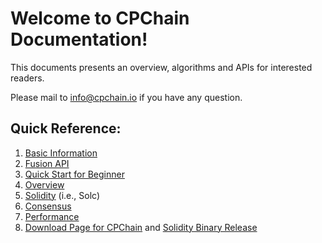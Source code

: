 # Welcome to CPChain Documentation! 

This documents presents an overview, algorithms and APIs for interested
readers.

Please mail to <info@cpchain.io> if you have any question.

## Quick Reference:

1.  [Basic Information](./preliminaries/basic_information.md#basic-information)
2.  [Fusion API](./api/cpc_fusion.md#fusion-api)
3.  [Quick Start for Beginner](./quickstart/quickstart-beginner.md#quick-start-for-beginner)
4.  [Overview](./preliminaries/overview.md#overview)
5.  [Solidity](../solidity/docs/index.html) (i.e., Solc)
6.  [Consensus](./detailed_algorithms/consensus.md#consensus)
7.  [Performance](./performance/performance.md#performance)
9.  [Download Page for
    CPChain](https://github.com/CPChain/chain/releases) and
    [Solidity Binary Release](./quickstart/quickstart.md#solidity-binary-release)

